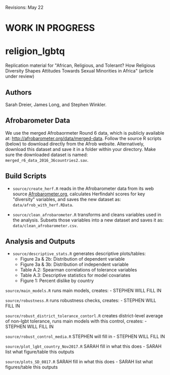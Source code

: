 Revisions: May 22

# WORK IN PROGRESS

# religion_lgbtq

Replication material for "African, Religious, and Tolerant? How Religious Diversity Shapes Attitudes Towards Sexual Minorities in Africa" (article under review)

## Authors
Sarah Dreier, James Long, and Stephen Winkler. 

## Afrobarometer Data
We use the merged Afrobaormeter Round 6 data, which is publicly available at: http://afrobarometer.org/data/merged-data. Follow the source R scripts (below) to download directly from the Afrob website. Alternatively, download this dataset and save it in a folder within your directory. Make sure the downloaded dataset is named: `merged_r6_data_2016_36countries2.sav`.  

## Build Scripts
- `source/create_herf.R` reads in the Afrobarometer data from its web source [Afrobarometer.org](http://afrobarometer.org/data/merged-data), calculates Herfindahl scores for key "diversity" variables, and saves the new dataset as: `data/afrob_with_herf.RData`.

- `source/clean_afrobarometer.R` transforms and cleans variables used in the analysis. Subsets those variables into a new dataset and saves it as: `data/clean_afrobarometer.csv`.

## Analysis and Outputs
- `source/descriptive_stats.R` generates descriptive plots/tables:
    - Figure 2a & 2b: Distribution of dependent variable
    - Figure 3a & 3b: Distribution of independent variable
    - Table A.2: Spearman correlations of tolerance variables 
    - Table A.3: Descriptive statistics for model covariates
    - Figure 1: Percent dislike by country
    
    

`source/main_models.R` runs main models, creates:
    - STEPHEN WILL FILL IN

`source/robustness.R` runs robustness checks, creates:
    - STEPHEN WILL FILL IN

`source/robust_district_tolerance_contorl.R` creates district-level average of non-lgbt tolerance, runs main models with this control, creates:
    - STEPHEN WILL FILL IN
    
`source/robust_control_media.R` STEPHEN will fill in
    - STEPHEN WILL FILL IN

`source/plot_lgbt_country_Nov2017.R` SARAH fill in what this does
    - SARAH list what figure/table this outputs

`source/plots_SD_0817.R` SARAH fill in what this does
    - SARAH list what figures/table this outputs
    
